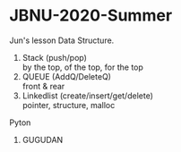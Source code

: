 # JBNU-2020-Summer
Jun's lesson Data Structure.
1. Stack (push/pop) <br> by the top, of the top, for the top
2. QUEUE (AddQ/DeleteQ) <br> front & rear
3. Linkedlist (create/insert/get/delete) <br> pointer, structure, malloc

Pyton
1. GUGUDAN
